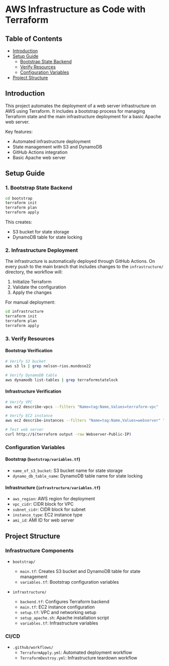 # AWS Infrastructure as Code with Terraform

## Table of Contents
- [Introduction](#introduction)
- [Setup Guide](#setup-guide)
  - [Bootstrap State Backend](#1-bootstrap-state-backend)
  - [Verify Resources](#2-verify-resources)
  - [Configuration Variables](#configuration-variables)
- [Project Structure](#project-structure)

## Introduction

This project automates the deployment of a web server infrastructure on AWS using Terraform. It includes a bootstrap process for managing Terraform state and the main infrastructure deployment for a basic Apache web server.

Key features:
- Automated infrastructure deployment
- State management with S3 and DynamoDB
- GitHub Actions integration
- Basic Apache web server

## Setup Guide

### 1. Bootstrap State Backend

```bash
cd bootstrap
terraform init
terraform plan
terraform apply
```

This creates:
- S3 bucket for state storage
- DynamoDB table for state locking

### 2. Infrastructure Deployment

The infrastructure is automatically deployed through GitHub Actions. On every push to the main branch that includes changes to the `infrastructure/` directory, the workflow will:
1. Initialize Terraform
2. Validate the configuration
3. Apply the changes

For manual deployment:
```bash
cd infrastructure
terraform init
terraform plan
terraform apply
```

### 3. Verify Resources

#### Bootstrap Verification

```bash
# Verify S3 bucket
aws s3 ls | grep nelson-rios.mundose22

# Verify DynamoDB table
aws dynamodb list-tables | grep terraformstatelock
```

#### Infrastructure Verification

```bash
# Verify VPC
aws ec2 describe-vpcs --filters "Name=tag:Name,Values=terraform-vpc"

# Verify EC2 instance
aws ec2 describe-instances --filters "Name=tag:Name,Values=webserver" "Name=instance-state-name,Values=running"

# Test web server
curl http://$(terraform output -raw Webserver-Public-IP)
```

### Configuration Variables

#### Bootstrap (`bootstrap/variables.tf`)

- `name_of_s3_bucket`: S3 bucket name for state storage
- `dynamo_db_table_name`: DynamoDB table name for state locking

#### Infrastructure (`infrastructure/variables.tf`)

- `aws_region`: AWS region for deployment
- `vpc_cidr`: CIDR block for VPC
- `subnet_cidr`: CIDR block for subnet
- `instance_type`: EC2 instance type
- `ami_id`: AMI ID for web server

## Project Structure

### Infrastructure Components
- `bootstrap/`
  - `main.tf`: Creates S3 bucket and DynamoDB table for state management
  - `variables.tf`: Bootstrap configuration variables

- `infrastructure/`
  - `backend.tf`: Configures Terraform backend
  - `main.tf`: EC2 instance configuration
  - `setup.tf`: VPC and networking setup
  - `setup_apache.sh`: Apache installation script
  - `variables.tf`: Infrastructure variables

### CI/CD
- `.github/workflows/`
  - `TerraformApply.yml`: Automated deployment workflow
  - `TerraformDestroy.yml`: Infrastructure teardown workflow
